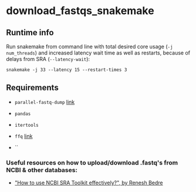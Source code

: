 # download_fastqs_snakemake

## Runtime info
Run snakemake from command line with total desired core usage (`-j num_threads`) and increased latency wait time as well as restarts, because of delays from SRA (`--latency-wait`):

```
snakemake -j 33 --latency 15 --restart-times 3
```


## Requirements
- `parallel-fastq-dump` [link](https://github.com/rvalieris/parallel-fastq-dump)
- `pandas`
- `itertools`

- `ffq` [link](TODO)
- ``


### Useful resources on how to upload/download .fastq's from NCBI & other databases:
- ["How to use NCBI SRA Toolkit effectively?", by Renesh Bedre](https://www.reneshbedre.com/blog/ncbi_sra_toolkit.html)
